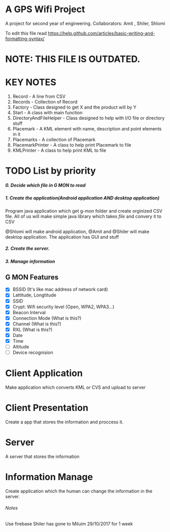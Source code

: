 # A GPS Wifi Project
A project for second year of engineering.
Collaborators: Amit , Shiler, Shlomi

To edit this file read https://help.github.com/articles/basic-writing-and-formatting-syntax/

# NOTE: THIS FILE IS OUTDATED.

# KEY NOTES
1. Record - A line from CSV
2. Records - Collection of Record
3. Factory - Class designed to get X and the product will by Y
4. Start - A class with main function
5. DirectoryAndFileHelper - Class designed to help with I/O file or directory stuff
6. Placemark - A KML element with name, description and point elements in it
7. Placemarks - A collection of Placemark
8. PlacemarkPrinter - A class to help print Placemark to file
9. KMLPrinter - A class to help print KML to file


# TODO List by priority
##### 0. Decide which file in G MON to read
##### 1. Create the application(Android application AND desktop application)
Program java application which get g-mon folder and create orginized CSV file.
All of us will make simple java library which takes *file* and convery it to CSV

@Shlomi will make android application, @Amit and @Shiler will make desktop application. The application has GUI and stuff

##### 2. Create the server.
##### 3. Manage information

## G MON Features
- [x] BSSID (It's like mac address of network card)
- [x] Lattitude, Longtitude 
- [x] SSID
- [x] Crypt: Wifi security level (Open, WPA2, WPA3...)
- [x] Beacon Interval
- [x] Connection Mode (What is this?)
- [x] Channel (What is this?)
- [x] RXL (What is this?)
- [x] Date
- [x] Time
- [ ] Altitude
- [ ] Device recognision

# Client Application
Make application which converts KML or CVS and upload to server

# Client Presentation
Create a app that stores the information and proccess it.

# Server
A server that stores the information

# Information Manage
Create application which the human can change the information in the server.



###### Notes
Use firebase 
Shiler has gone to Miluim 29/10/2017 for 1 week
